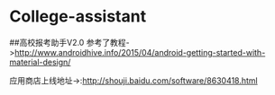 # College-assistant
##高校报考助手V2.0
参考了教程->http://www.androidhive.info/2015/04/android-getting-started-with-material-design/

应用商店上线地址->:http://shouji.baidu.com/software/8630418.html
